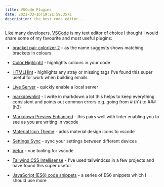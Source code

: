 ```yaml
---
title: VSCode Plugins
date: 2021-03-16T19:21:59.357Z
description: the best code editor...
---
```

Like many developers, [VSCode](https://code.visualstudio.com/) is my text editor of choice I thought I would share some of my favourite and most useful plugins:

- [bracket pair colorizer 2](https://marketplace.visualstudio.com/items?itemName=CoenraadS.bracket-pair-colorizer-2) - as the name suggests shows matching brackets in colours

- [Color Highlight](https://marketplace.visualstudio.com/items?itemName=naumovs.color-highlight) - highlights colours in your code

- [HTMLHint](https://marketplace.visualstudio.com/items?itemName=mkaufman.HTMLHint) - highlights any stray or missing tags I've found this super useful for work when building emails

- [Live Server](https://marketplace.visualstudio.com/items?itemName=ritwickdey.LiveServer) - quickly enable a local server

- [markdownlint](https://marketplace.visualstudio.com/items?itemName=DavidAnson.vscode-markdownlint) - I write in markdown a lot this helps to keep everything consistent and points out common errors e.g. going from # (h1) to ### (h3)

- [Markdown Preview Enhanced](https://marketplace.visualstudio.com/items?itemName=shd101wyy.markdown-preview-enhanced) - this pairs well with linter enabling you to see as you are writing in vscode

- [Material Icon Theme](https://marketplace.visualstudio.com/items?itemName=PKief.material-icon-theme) - adds material design icons to vscode

- [Settings Sync](https://marketplace.visualstudio.com/items?itemName=Shan.code-settings-sync) - sync your settings between different devices

- [Vetur](https://marketplace.visualstudio.com/items?itemName=octref.vetur) - vue tooling for vscode

- [Tailwind CSS Intellisense](https://marketplace.visualstudio.com/items?itemName=bradlc.vscode-tailwindcss) - I've used tailwindcss in a few projects and have found this super useful

- [JavaScript (ES6) code snippets](https://marketplace.visualstudio.com/items?itemName=xabikos.JavaScriptSnippets) - a series of ES6 snippets which I should use more



